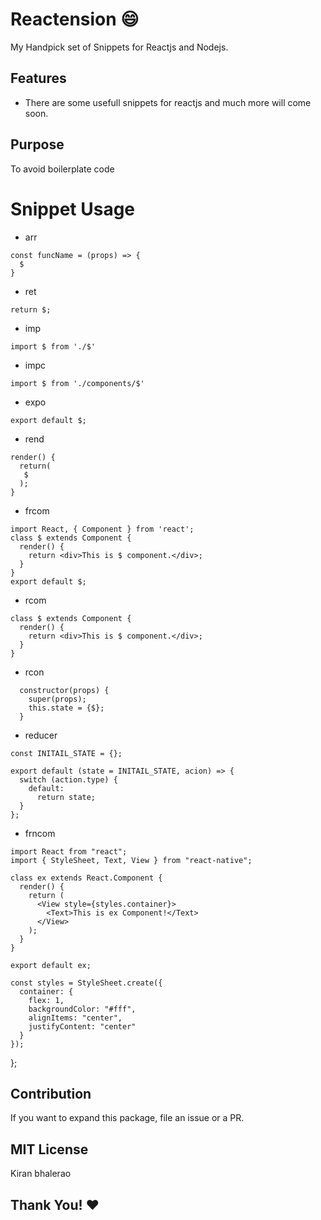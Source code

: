 # Reactension 😄
My Handpick set of Snippets for Reactjs and Nodejs.

## Features
- There are some usefull snippets for reactjs and much more will come soon.

## Purpose
To avoid boilerplate code


# Snippet Usage
- arr
```
const funcName = (props) => {
  $
}
```
- ret
```
return $;
```
- imp
```
import $ from './$'
```
- impc
```
import $ from './components/$'
```
- expo
```
export default $;
```
- rend
```
render() {
  return(
   $
  );
}
```
- frcom
```
import React, { Component } from 'react';
class $ extends Component {
  render() {
    return <div>This is $ component.</div>;
  }
}
export default $;
```
- rcom
```
class $ extends Component {
  render() {
    return <div>This is $ component.</div>;
  }
}
```
- rcon
```
  constructor(props) {
    super(props);
    this.state = {$};
  }
```
- reducer
```
const INITAIL_STATE = {};

export default (state = INITAIL_STATE, acion) => {
  switch (action.type) {
    default:
      return state;
  }
};
```
- frncom
```
import React from "react";
import { StyleSheet, Text, View } from "react-native";

class ex extends React.Component {
  render() {
    return (
      <View style={styles.container}>
        <Text>This is ex Component!</Text>
      </View>
    );
  }
}

export default ex;

const styles = StyleSheet.create({
  container: {
    flex: 1,
    backgroundColor: "#fff",
    alignItems: "center",
    justifyContent: "center"
  }
});
```
};


## Contribution
If you want to expand this package, file an issue or a PR.

## MIT License
Kiran bhalerao

## Thank You! ❤️